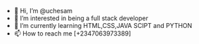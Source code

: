 - 👋 Hi, I’m @uchesam
- 👀 I’m interested in being a full stack developer
- 🌱 I’m currently learning HTML,CSS,JAVA SCIPT and PYTHON
- 📫 How to reach me [+2347063973389]

<!---
uchesam/uchesam is a ✨ special ✨ repository because its `README.md` (this file) appears on your GitHub profile.
You can click the Preview link to take a look at your changes.
--->
